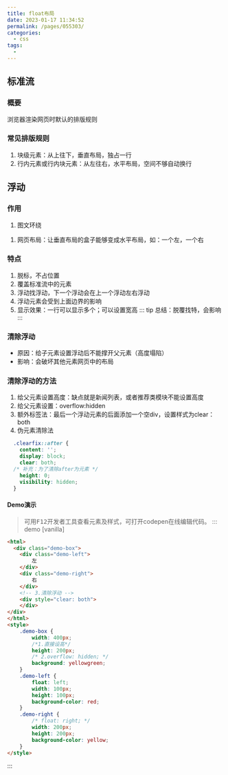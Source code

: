 ```yaml
---
title: float布局
date: 2023-01-17 11:34:52
permalink: /pages/055303/
categories: 
  - css
tags: 
  - 
---
```


## 标准流

### 概要
浏览器渲染网页时默认的排版规则

### 常见排版规则
1. 块级元素：从上往下，垂直布局，独占一行
2. 行内元素或行内块元素：从左往右，水平布局，空间不够自动换行

## 浮动

### 作用
1. 图文环绕
<!-- ![img.png](./img/猪猪.png) -->
1. 网页布局：让垂直布局的盒子能够变成水平布局，如：一个左，一个右
<!-- [img.png](./img/img.png) -->

### 特点
1. 脱标，不占位置
2. 覆盖标准流中的元素
3. 浮动找浮动，下一个浮动会在上一个浮动左右浮动
4. 浮动元素会受到上面边界的影响
5. 显示效果：一行可以显示多个；可以设置宽高
::: tip
总结：脱覆找特，会影响
:::

### 清除浮动
* 原因：给子元素设置浮动后不能撑开父元素（高度塌陷）
* 影响：会破坏其他元素网页中的布局
### 清除浮动的方法
1. 给父元素设置高度：缺点就是新闻列表，或者推荐类模块不能设置高度
2. 给父元素设置：overflow:hidden
3. 额外标签法：最后一个浮动元素的后面添加一个空div，设置样式为clear：both
4. 伪元素清除法
```css
  .clearfix::after {
    content: '';
    display: block;
    clear: both;
  /* 补充：为了清除after为元素 */
    height: 0;
    visibility: hidden;
  }
```

#### Demo演示
> 可用<kbd>F12</kbd>开发者工具查看元素及样式，可打开codepen在线编辑代码。
::: demo [vanilla]
```html
<html>
  <div class="demo-box">
    <div class="demo-left">
        左
    </div>
    <div class="demo-right">
        右
    </div>
    <!-- 3.清除浮动 -->
    <div style="clear: both">
    </div>
</div>
</html>
<style>
    .demo-box {
        width: 400px;
        /*1.直接设高*/
        height: 200px;
        /* 2.overflow: hidden; */
        background: yellowgreen;
    }
    .demo-left {
        float: left;
        width: 100px;
        height: 100px;
        background-color: red;
    }
    .demo-right {
        /* float: right; */
        width: 200px;
        height: 200px;
        background-color: yellow;
    }
</style>
```
:::
